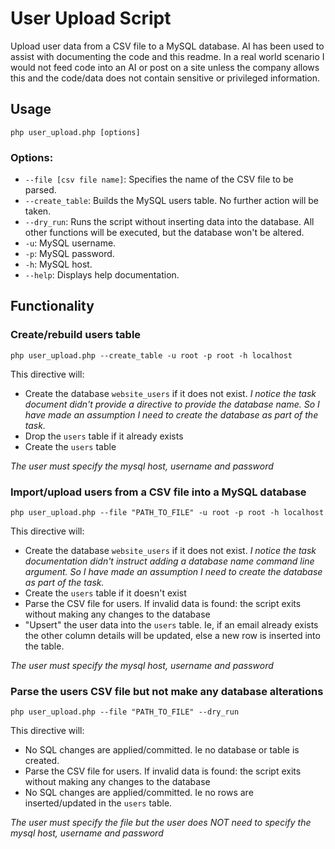 # User Upload Script

Upload user data from a CSV file to a MySQL database. AI has been used to assist with documenting the code and this readme. In a real world scenario I would not feed code into an AI or post on a site unless the company allows this and the code/data does not contain sensitive or privileged information.

## Usage

```
php user_upload.php [options]
```

### Options:

- `--file [csv file name]`: Specifies the name of the CSV file to be parsed.
- `--create_table`: Builds the MySQL users table. No further action will be taken.
- `--dry_run`: Runs the script without inserting data into the database. All other functions will be executed, but the database won't be altered.
- `-u`: MySQL username.
- `-p`: MySQL password.
- `-h`: MySQL host.
- `--help`: Displays help documentation.

## Functionality

### Create/rebuild users table

```
php user_upload.php --create_table -u root -p root -h localhost
```

This directive will:

- Create the database `website_users` if it does not exist. *I notice the task document didn't provide a directive to provide the database name. So I have made an assumption I need to create the database as part of the task.*  
- Drop the `users` table if it already exists  
- Create the `users` table  

*The user must specify the mysql host, username and password*

### Import/upload users from a CSV file into a MySQL database

```
php user_upload.php --file "PATH_TO_FILE" -u root -p root -h localhost
```

This directive will:

- Create the database `website_users` if it does not exist. *I notice the task documentation didn't instruct adding a database name command line argument. So I have made an assumption I need to create the database as part of the task.*  
- Create the `users` table if it doesn't exist 
- Parse the CSV file for users. If invalid data is found: the script exits without making any changes to the database  
- "Upsert" the user data into the `users` table. Ie, if an email already exists the other column details will be updated, else a new row is inserted into the table.

*The user must specify the mysql host, username and password*


### Parse the users CSV file but not make any database alterations

```
php user_upload.php --file "PATH_TO_FILE" --dry_run
```

This directive will:

- No SQL changes are applied/committed. Ie no database or table is created.  
- Parse the CSV file for users. If invalid data is found: the script exits without making any changes to the database  
- No SQL changes are applied/committed. Ie no rows are inserted/updated in the `users` table.

*The user must specify the file but the user does NOT need to specify the mysql host, username and password*

